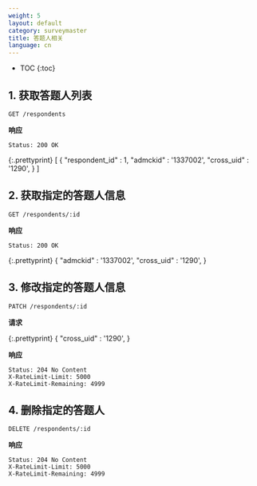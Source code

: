 ```yaml
---
weight: 5
layout: default
category: surveymaster
title: 答题人相关
language: cn
---
```


* TOC
{:toc}

## 1. 获取答题人列表
	GET /respondents

**响应**

    Status: 200 OK

{:.prettyprint}
    [
	    {
		    "respondent_id" : 1,
		    "admckid" : '1337002',
		    "cross_uid" : '1290',
	    }
    ]


## 2. 获取指定的答题人信息
	GET /respondents/:id

**响应**

    Status: 200 OK

{:.prettyprint}
    {
	    "admckid" : '1337002',
	    "cross_uid" : '1290',
    }

## 3. 修改指定的答题人信息
	PATCH /respondents/:id

**请求**

{:.prettyprint}
    {
	    "cross_uid" : '1290',
    }


**响应**

    Status: 204 No Content
    X-RateLimit-Limit: 5000
    X-RateLimit-Remaining: 4999


## 4. 删除指定的答题人
	DELETE /respondents/:id

**响应**

    Status: 204 No Content
    X-RateLimit-Limit: 5000
    X-RateLimit-Remaining: 4999
